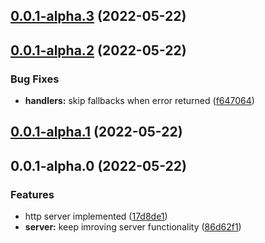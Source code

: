 ## [0.0.1-alpha.3](https://github.com/prostojs/http/compare/v0.0.1-alpha.2...v0.0.1-alpha.3) (2022-05-22)



## [0.0.1-alpha.2](https://github.com/prostojs/http/compare/v0.0.1-alpha.1...v0.0.1-alpha.2) (2022-05-22)


### Bug Fixes

* **handlers:** skip fallbacks when error returned ([f647064](https://github.com/prostojs/http/commit/f647064d15b09f8e6d63b187ddf08e48c08aabb6))



## [0.0.1-alpha.1](https://github.com/prostojs/http/compare/v0.0.1-alpha.0...v0.0.1-alpha.1) (2022-05-22)



## 0.0.1-alpha.0 (2022-05-22)


### Features

* http server implemented ([17d8de1](https://github.com/prostojs/http/commit/17d8de11b29f4e235d22d4c47e2dc6cc0a8ee16b))
* **server:** keep imroving server functionality ([86d62f1](https://github.com/prostojs/http/commit/86d62f153ddbbcad507742d8e43ea049a686f61b))



